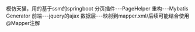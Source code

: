 模仿天猫，用的基于ssm的springboot
分页插件---PageHelper
重构---Mybatis Generator
前端---jquery的ajax
数据层---映射到mapper.xml/后续可能结合使用@Mapper注解
